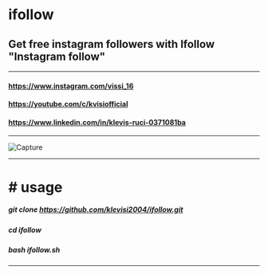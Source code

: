 # ifollow
## Get free instagram followers with Ifollow "Instagram follow"
_____________________________________________________________
#### https://www.instagram.com/vissi_16
#### https://youtube.com/c/kvisiofficial
#### https://www.linkedin.com/in/klevis-ruci-0371081ba
______________________________________________________________

![Capture](https://user-images.githubusercontent.com/62477193/98180560-1dc3e700-1ef9-11eb-8f32-0c0a7e9d7ede.png)
____________________________________________________
##### <h1># usage </h1>
##### git clone https://github.com/klevisi2004/ifollow.git
##### cd ifollow
##### bash ifollow.sh
____________________________________________________
